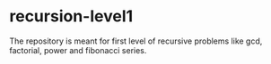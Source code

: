 # recursion-level1
The repository is meant for first level of recursive problems like gcd, factorial, power and fibonacci series.

